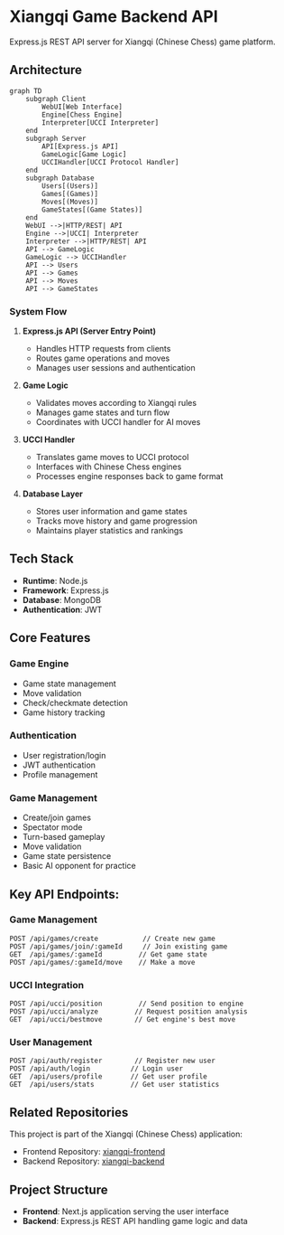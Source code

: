 # Xiangqi Game Backend API

Express.js REST API server for Xiangqi (Chinese Chess) game platform.

## Architecture

```mermaid
graph TD
    subgraph Client
        WebUI[Web Interface]
        Engine[Chess Engine]
        Interpreter[UCCI Interpreter]
    end
    subgraph Server
        API[Express.js API]
        GameLogic[Game Logic]
        UCCIHandler[UCCI Protocol Handler]
    end
    subgraph Database
        Users[(Users)]
        Games[(Games)]
        Moves[(Moves)]
        GameStates[(Game States)]
    end
    WebUI -->|HTTP/REST| API
    Engine -->|UCCI| Interpreter
    Interpreter -->|HTTP/REST| API
    API --> GameLogic
    GameLogic --> UCCIHandler
    API --> Users
    API --> Games
    API --> Moves
    API --> GameStates
```
### System Flow
1. **Express.js API (Server Entry Point)**
   - Handles HTTP requests from clients
   - Routes game operations and moves
   - Manages user sessions and authentication

2. **Game Logic**
   - Validates moves according to Xiangqi rules
   - Manages game states and turn flow
   - Coordinates with UCCI handler for AI moves

3. **UCCI Handler**
   - Translates game moves to UCCI protocol
   - Interfaces with Chinese Chess engines
   - Processes engine responses back to game format

4. **Database Layer**
   - Stores user information and game states
   - Tracks move history and game progression
   - Maintains player statistics and rankings

## Tech Stack

- **Runtime**: Node.js
- **Framework**: Express.js
- **Database**: MongoDB
- **Authentication**: JWT

## Core Features

### Game Engine
- Game state management
- Move validation
- Check/checkmate detection
- Game history tracking

### Authentication
- User registration/login
- JWT authentication
- Profile management

### Game Management
- Create/join games
- Spectator mode
- Turn-based gameplay
- Move validation
- Game state persistence
- Basic AI opponent for practice

## Key API Endpoints:

### Game Management
```
POST /api/games/create           // Create new game
POST /api/games/join/:gameId     // Join existing game
GET  /api/games/:gameId         // Get game state
POST /api/games/:gameId/move    // Make a move
```

### UCCI Integration
```
POST /api/ucci/position         // Send position to engine
POST /api/ucci/analyze         // Request position analysis
GET  /api/ucci/bestmove        // Get engine's best move
```

### User Management
```
POST /api/auth/register        // Register new user
POST /api/auth/login          // Login user
GET  /api/users/profile       // Get user profile
GET  /api/users/stats         // Get user statistics
```

## Related Repositories

This project is part of the Xiangqi (Chinese Chess) application:

- Frontend Repository: [xiangqi-frontend](https://github.com/NCongMinh/xiangqi-frontend)
- Backend Repository: [xiangqi-backend](https://github.com/hien-duc/xiangqi-backend)

## Project Structure

- **Frontend**: Next.js application serving the user interface
- **Backend**: Express.js REST API handling game logic and data